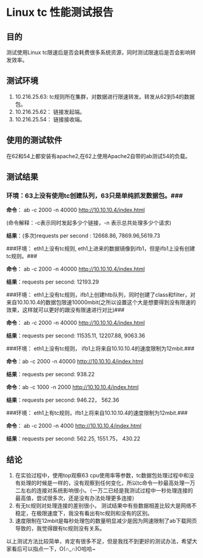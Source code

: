 # Linux tc 性能测试报告 #
	
## 目的 ##

测试使用Linux tc限速后是否会耗费很多系统资源，同时测试限速后是否会影响转发效率。

## 测试环境 ##

1. 10.216.25.63: tc规则所在集群，对数据进行限速转发。转发从62到54的数据包。
2. 10.216.25.62： 链接发起端。
3. 10.216.25.54： 链接接收端。

## 使用的测试软件 ##

在62和54上都安装有apache2,在62上使用Apache2自带的ab测试54的负载。

## 测试结果 ##

### 环境：63上没有使用tc创建队列，63只是单纯抓发数据包。###

**命令**： ab -c 2000 -n 40000 http://10.10.10.4/index.html

(命令解释：-c表示同时发起多少个链接，-n 表示总共处理多少个请求)

**结果**：(多次)requests per second : 12668.86, 7869.96,5619.73

###环境： eth1上没有tc规则, eth1上进来的数据镜像到ifb1，但是ifb1上没有创建tc规则。###

**命令**： ab -c 2000 -n 40000 http://10.10.10.4/index.html

**结果**：requests per second: 12193.29

###环境： eth1上没有tc规则，ifb1上创建htb队列，同时创建了class和filter，对来自10.10.10.4的数据包限速10000mbit(之所以设置这个大是想要得到没有限速的效果，这样就可以更好的跟没有限速进行对比)###

**命令**： ab -c 2000 -n 40000 http://10.10.10.4/index.html

**结果**：requests per second: 11535.11, 12207.88, 9063.36

###环境： eth1上没有tc规则， ifb1上将来自10.10.10.4的速度限制为12mbit.###

**命令**：ab -c 2000 -n 40000 http://10.10.10.4/index.html

**结果**：requests per second: 938.22

**命令**：ab -c 1000 -n 2000 http://10.10.10.4/index.html

**结果**：requests per second: 946.22， 562.36

###环境： eth1上有tc规则，ifb1上将来自10.10.10.4的速度限制为12mbit.###

**命令**： ab -c 2000 -n 4000 http://10.10.10.4/index.html

**结果**：requests per second: 562.25, 1551.75， 430.22

## 结论 ##
1. 在实验过程中，使用top观察63 cpu使用率等参数，tc数据包处理过程中和没有处理的时候是一样的，没有观察到任何变化，所以tc命令一秒最高处理一万二左右的连接对系统影响很小。（一万二已经是我测试过程中一秒处理连接的最高值，尝试很多次，还是没有办法处理更多连接）
1. 有无tc规则对处理连接的差别很小， 测试结果中有些数据相差比较大是网络不稳定，在极限速度下，我没有看出有tc规则和没有的区别。
1. 速度限制在12mbit是每秒处理包的数量明显减少是因为网速限制了ab下载网页导致的，我觉得跟有tc规则没有关系。


以上测试方法比较简单，肯定有很多不足，但是我找不到更好的测试办法，希望大家看后可以指点一下，O(∩_∩)O哈哈~